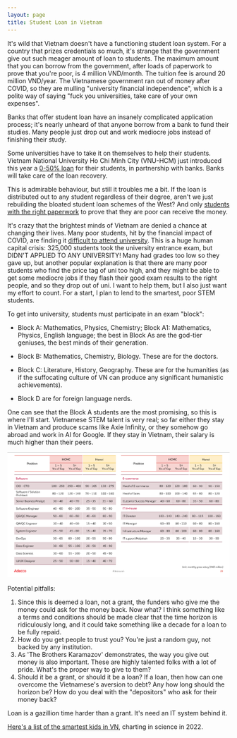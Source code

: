 ```yaml
---
layout: page
title: Student Loan in Vietnam
---
```


It's wild that Vietnam doesn't have a functioning student loan system. For a country that prizes credentials so much, it's strange that the government give out such meager amount of loan to students. The maximum amount that you can borrow from the government, after loads of paperwork to prove that you're poor, is 4 million VND/month. The tuition fee is around 20 million VND/year. The Vietnamese government ran out of money after COVID, so they are mulling "university financial independence", which is a polite way of saying "fuck you universities, take care of your own expenses".

Banks that offer student loan have an insanely complicated application process; it's nearly unheard of that anyone borrow from a bank to fund their studies. Many people just drop out and work mediocre jobs instead of finishing their study.

Some universities have to take it on themselves to help their students. Vietnam National University Ho Chi Minh City (VNU-HCM) just introduced this year a [0-50% loan](https://tuoitre.vn/gan-200-sinh-vien-dh-quoc-gia-tp-hcm-duoc-vay-khong-lai-suat-de-hoc-tap-20220115084831055.htm) for their students, in partnership with banks. Banks will take care of the loan recovery.

This is admirable behaviour, but still it troubles me a bit. If the loan is distributed out to any student regardless of their degree, aren't we just rebuilding the bloated student loan schemes of the West? And only [students with the right paperwork](https://tuoitre.vn/sinh-vien-dh-quoc-gia-tp-hcm-duoc-vay-von-khong-lai-suat-khong-co-tien-van-co-the-hoc-dh-20200925090524542.htm) to prove that they are poor can receive the money.

It's crazy that the brightest minds of Vietnam are denied a chance at changing their lives. Many poor students, hit by the financial impact of COVID, are finding it [difficult to attend university](https://tuoitre.vn/tuyen-sinh-dai-hoc-2022-nom-nop-noi-lo-vo-tran-20220823221749034.htm). This is a huge human capital crisis: 325,000 students took the university entrance exam, but DIDN'T APPLIED TO ANY UNIVERSITY! Many had grades too low so they gave up, but another popular explanation is that there are many poor students who find the price tag of uni too high, and they might be able to get some mediocre jobs if they flash their good exam results to the right people, and so they drop out of uni. I want to help them, but I also just want my effort to count. For a start, I plan to lend to the smartest, poor STEM students.

To get into university, students must participate in an exam "block":

- Block A: Mathematics, Physics, Chemistry; Block A1: Mathematics, Physics, English language; the best in Block As are the god-tier geniuses, the best minds of their generation.

- Block B: Mathematics, Chemistry, Biology. These are for the doctors.

- Block C: Literature, History, Geography. These are for the humanities (as if the suffocating culture of VN can produce any significant humanistic achievements).

- Block D are for foreign language nerds.

One can see that the Block A students are the most promising, so this is where I'll start. Vietnamese STEM talent is very real; so far either they stay in Vietnam and produce scams like Axie Infinity, or they somehow go abroad and work in AI for Google. If they stay in Vietnam, their salary is much higher than their peers.

![](images/d91d91b8-a29e-4923-a1cf-d562bd107ef2_1361x767.png)

Potential pitfalls:

1. Since this is deemed a loan, not a grant, the funders who give me the money could ask for the money back. Now what? I think something like a terms and conditions should be made clear that the time horizon is ridiculously long, and it could take something like a decade for a loan to be fully repaid.
2. How do you get people to trust you? You're just a random guy, not backed by any institution.
3. As 'The Brothers Karamazov' demonstrates, the way you give out money is also important. These are highly talented folks with a lot of pride. What's the proper way to give to them?
4. Should it be a grant, or should it be a loan? If a loan, then how can one overcome the Vietnamese's aversion to debt? Any how long should the horizon be? How do you deal with the "depositors" who ask for their money back?

Loan is a gazillion time harder than a grant. It's need an IT system behind it.

[Here's a list of the smartest kids in VN](https://docs.google.com/spreadsheets/d/1QVa5tYY8tIpvsdOnEdU1N0tebwSY33SBirEdT5e7zAs/edit#gid=0), charting in science in 2022.